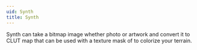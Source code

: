 ```yaml
---
uid: Synth
title: Synth
---
```


Synth can take a bitmap image whether photo or artwork and convert it to CLUT map that can be used with a texture mask of to colorize your terrain.